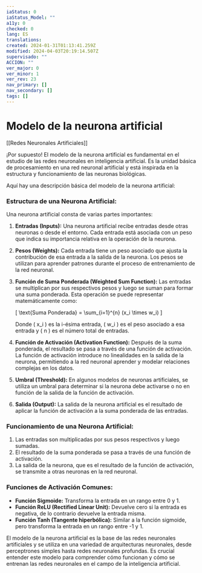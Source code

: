 ```yaml
---
iaStatus: 0
iaStatus_Model: ""
a11y: 0
checked: 0
lang: ES
translations: 
created: 2024-01-31T01:13:41.259Z
modified: 2024-04-03T20:19:14.507Z
supervisado: ""
ACCION: ""
ver_major: 0
ver_minor: 1
ver_rev: 23
nav_primary: []
nav_secondary: []
tags: []
---
```

# Modelo de la neurona artificial

[[Redes Neuronales Artificiales]]

¡Por supuesto! El modelo de la neurona artificial es fundamental en el estudio de las redes neuronales en inteligencia artificial. Es la unidad básica de procesamiento en una red neuronal artificial y está inspirada en la estructura y funcionamiento de las neuronas biológicas.

Aquí hay una descripción básica del modelo de la neurona artificial:

### Estructura de una Neurona Artificial:

Una neurona artificial consta de varias partes importantes:

1. **Entradas (Inputs):** Una neurona artificial recibe entradas desde otras neuronas o desde el entorno. Cada entrada está asociada con un peso que indica su importancia relativa en la operación de la neurona.

2. **Pesos (Weights):** Cada entrada tiene un peso asociado que ajusta la contribución de esa entrada a la salida de la neurona. Los pesos se utilizan para aprender patrones durante el proceso de entrenamiento de la red neuronal.

3. **Función de Suma Ponderada (Weighted Sum Function):** Las entradas se multiplican por sus respectivos pesos y luego se suman para formar una suma ponderada. Esta operación se puede representar matemáticamente como:

   \[ \text{Suma Ponderada} = \sum_{i=1}^{n} (x_i \times w_i) \]

   Donde \( x_i \) es la i-ésima entrada, \( w_i \) es el peso asociado a esa entrada y \( n \) es el número total de entradas.

4. **Función de Activación (Activation Function):** Después de la suma ponderada, el resultado se pasa a través de una función de activación. La función de activación introduce no linealidades en la salida de la neurona, permitiendo a la red neuronal aprender y modelar relaciones complejas en los datos.

5. **Umbral (Threshold):** En algunos modelos de neuronas artificiales, se utiliza un umbral para determinar si la neurona debe activarse o no en función de la salida de la función de activación.

6. **Salida (Output):** La salida de la neurona artificial es el resultado de aplicar la función de activación a la suma ponderada de las entradas.

### Funcionamiento de una Neurona Artificial:

1. Las entradas son multiplicadas por sus pesos respectivos y luego sumadas.
2. El resultado de la suma ponderada se pasa a través de una función de activación.
3. La salida de la neurona, que es el resultado de la función de activación, se transmite a otras neuronas en la red neuronal.

### Funciones de Activación Comunes:

- **Función Sigmoide:** Transforma la entrada en un rango entre 0 y 1.
- **Función ReLU (Rectified Linear Unit):** Devuelve cero si la entrada es negativa, de lo contrario devuelve la entrada misma.
- **Función Tanh (Tangente hiperbólica):** Similar a la función sigmoide, pero transforma la entrada en un rango entre -1 y 1.

El modelo de la neurona artificial es la base de las redes neuronales artificiales y se utiliza en una variedad de arquitecturas neuronales, desde perceptrones simples hasta redes neuronales profundas. Es crucial entender este modelo para comprender cómo funcionan y cómo se entrenan las redes neuronales en el campo de la inteligencia artificial.